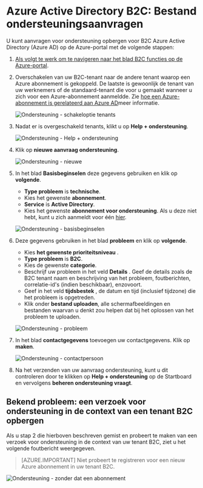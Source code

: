 <properties
    pageTitle="Azure Active Directory B2C: Ondersteuning voor | Microsoft Azure"
    description="Het bestand ondersteuningsaanvragen voor Azure Active Directory B2C"
    services="active-directory-b2c"
    documentationCenter=""
    authors="swkrish"
    manager="msmbaldwin"
    editor="bryanla"/>

<tags
    ms.service="active-directory-b2c"
    ms.workload="identity"
    ms.tgt_pltfrm="na"
    ms.devlang="na"
    ms.topic="article"
    ms.date="07/24/2016"
    ms.author="swkrish"/>

# <a name="azure-active-directory-b2c-file-support-requests"></a>Azure Active Directory B2C: Bestand ondersteuningsaanvragen

U kunt aanvragen voor ondersteuning opbergen voor B2C Azure Active Directory (Azure AD) op de Azure-portal met de volgende stappen:

1. [Als volgt te werk om te navigeren naar het blad B2C functies op de Azure-portal](active-directory-b2c-app-registration.md#navigate-to-the-b2c-features-blade).
2. Overschakelen van uw B2C-tenant naar de andere tenant waarop een Azure abonnement is gekoppeld. De laatste is gewoonlijk de tenant van uw werknemers of de standaard-tenant die voor u gemaakt wanneer u zich voor een Azure-abonnement aanmeldde. Zie [hoe een Azure-abonnement is gerelateerd aan Azure AD](active-directory-how-subscriptions-associated-directory.md#how-an-azure-subscription-is-related-to-azure-ad)meer informatie.

    ![Ondersteuning - schakeloptie tenants](./media/active-directory-b2c-support/support-switch-dir.png)

3. Nadat er is overgeschakeld tenants, klikt u op **Help + ondersteuning**.

    ![Ondersteuning - Help + ondersteuning](./media/active-directory-b2c-support/support-support.png)

4. Klik op **nieuwe aanvraag ondersteuning**.

    ![Ondersteuning - nieuwe](./media/active-directory-b2c-support/support-new.png)

5. In het blad **Basisbeginselen** deze gegevens gebruiken en klik op **volgende**.

    - **Type probleem** is **technische**.
    - Kies het gewenste **abonnement**.
    - **Service** is **Active Directory**.
    - Kies het gewenste **abonnement voor ondersteuning**. Als u deze niet hebt, kunt u zich aanmeldt voor één [hier](https://azure.microsoft.com/en-us/support/plans/).

    ![Ondersteuning - basisbeginselen](./media/active-directory-b2c-support/support-basics.png)

6. Deze gegevens gebruiken in het blad **probleem** en klik op **volgende**.

    - Kies **het gewenste prioriteitsniveau** .
    - **Type probleem** is **B2C**.
    - Kies de gewenste **categorie**.
    - Beschrijf uw probleem in het veld **Details** . Geef de details zoals de B2C tenant naam en beschrijving van het probleem, foutberichten, correlatie-id's (indien beschikbaar), enzovoort.
    - Geef in het veld **tijdsbestek** , de datum en tijd (inclusief tijdzone) die het probleem is opgetreden.
    - Klik onder **bestand uploaden**, alle schermafbeeldingen en bestanden waarvan u denkt zou helpen dat bij het oplossen van het probleem te uploaden.

    ![Ondersteuning - probleem](./media/active-directory-b2c-support/support-problem.png)

7. In het blad **contactgegevens** toevoegen uw contactgegevens. Klik op **maken**.

    ![Ondersteuning - contactpersoon](./media/active-directory-b2c-support/support-contact.png)

8. Na het verzenden van uw aanvraag ondersteuning, kunt u dit controleren door te klikken op **Help + ondersteuning** op de Startboard en vervolgens **beheren ondersteuning vraagt**.

## <a name="known-issue-filing-a-support-request-in-the-context-of-a-b2c-tenant"></a>Bekend probleem: een verzoek voor ondersteuning in de context van een tenant B2C opbergen

Als u stap 2 die hierboven beschreven gemist en probeert te maken van een verzoek voor ondersteuning in de context van uw tenant B2C, ziet u het volgende foutbericht weergegeven.

> [AZURE.IMPORTANT]
> Niet probeert te registreren voor een nieuw Azure abonnement in uw tenant B2C.  

![Ondersteuning - zonder dat een abonnement](./media/active-directory-b2c-support/support-no-sub.png)
